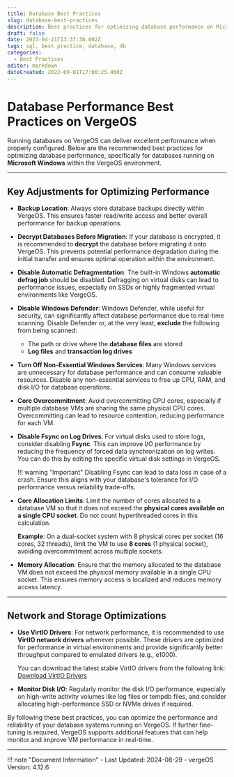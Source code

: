 ```yaml
---
title: Database Best Practices
slug: database-best-practices
description: Best practices for optimizing database performance on Microsoft Windows in VergeOS.
draft: false
date: 2023-04-21T13:37:38.002Z
tags: sql, best practice, database, db
categories:
  - Best Practices
editor: markdown
dateCreated: 2022-09-01T17:00:25.460Z
---
```


# Database Performance Best Practices on VergeOS

Running databases on VergeOS can deliver excellent performance when properly configured. Below are the recommended best practices for optimizing database performance, specifically for databases running on **Microsoft Windows** within the VergeOS environment.

---

## Key Adjustments for Optimizing Performance

- **Backup Location**: Always store database backups directly within VergeOS. This ensures faster read/write access and better overall performance for backup operations.

- **Decrypt Databases Before Migration**: If your database is encrypted, it is recommended to **decrypt** the database before migrating it onto VergeOS. This prevents potential performance degradation during the initial transfer and ensures optimal operation within the environment.

- **Disable Automatic Defragmentation**: The built-in Windows **automatic defrag job** should be disabled. Defragging on virtual disks can lead to performance issues, especially on SSDs or highly fragmented virtual environments like VergeOS.

- **Disable Windows Defender**: Windows Defender, while useful for security, can significantly affect database performance due to real-time scanning. Disable Defender or, at the very least, **exclude** the following from being scanned:
    - The path or drive where the **database files** are stored
    - **Log files** and **transaction log drives**
    
- **Turn Off Non-Essential Windows Services**: Many Windows services are unnecessary for database performance and can consume valuable resources. Disable any non-essential services to free up CPU, RAM, and disk I/O for database operations.

- **Core Overcommitment**: Avoid overcommitting CPU cores, especially if multiple database VMs are sharing the same physical CPU cores. Overcommitting can lead to resource contention, reducing performance for each VM.

- **Disable Fsync on Log Drives**: For virtual disks used to store logs, consider disabling **Fsync**. This can improve I/O performance by reducing the frequency of forced data synchronization on log writes. You can do this by editing the specific virtual disk settings in VergeOS.

    !!! warning "Important"
    Disabling Fsync can lead to data loss in case of a crash. Ensure this aligns with your database's tolerance for I/O performance versus reliability trade-offs.

- **Core Allocation Limits**: Limit the number of cores allocated to a database VM so that it does not exceed the **physical cores available on a single CPU socket**. Do not count hyperthreaded cores in this calculation.

    **Example**: On a dual-socket system with 8 physical cores per socket (16 cores, 32 threads), limit the VM to use **8 cores** (1 physical socket), avoiding overcommitment across multiple sockets.

- **Memory Allocation**: Ensure that the memory allocated to the database VM does not exceed the physical memory available in a single CPU socket. This ensures memory access is localized and reduces memory access latency.

---

## Network and Storage Optimizations

- **Use VirtIO Drivers**: For network performance, it is recommended to use **VirtIO network drivers** whenever possible. These drivers are optimized for performance in virtual environments and provide significantly better throughput compared to emulated drivers (e.g., e1000).

    You can download the latest stable VirtIO drivers from the following link:
    [Download VirtIO Drivers](https://fedorapeople.org/groups/virt/virtio-win/direct-downloads/stable-virtio/virtio-win.iso)

- **Monitor Disk I/O**: Regularly monitor the disk I/O performance, especially on high-write activity volumes like log files or tempdb files, and consider allocating high-performance SSD or NVMe drives if required.

By following these best practices, you can optimize the performance and reliability of your database systems running on VergeOS. If further fine-tuning is required, VergeOS supports additional features that can help monitor and improve VM performance in real-time.

---

!!! note "Document Information"
    - Last Updated: 2024-08-29
    - vergeOS Version: 4.12.6
